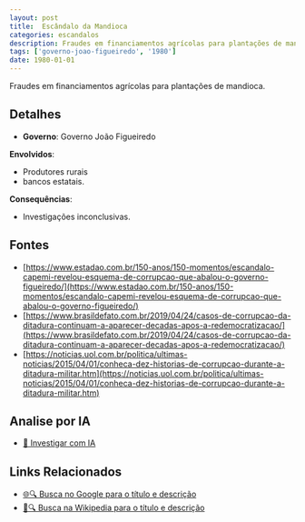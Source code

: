 ```yaml
---
layout: post
title:  Escândalo da Mandioca
categories: escandalos
description: Fraudes em financiamentos agrícolas para plantações de mandioca.
tags: ['governo-joao-figueiredo', '1980']
date: 1980-01-01
---
```


Fraudes em financiamentos agrícolas para plantações de mandioca.

## Detalhes
- **Governo**: Governo João Figueiredo

**Envolvidos**:
- Produtores rurais
- bancos estatais.


**Consequências**:
- Investigações inconclusivas.


## Fontes
- [https://www.estadao.com.br/150-anos/150-momentos/escandalo-capemi-revelou-esquema-de-corrupcao-que-abalou-o-governo-figueiredo/](https://www.estadao.com.br/150-anos/150-momentos/escandalo-capemi-revelou-esquema-de-corrupcao-que-abalou-o-governo-figueiredo/)
- [https://www.brasildefato.com.br/2019/04/24/casos-de-corrupcao-da-ditadura-continuam-a-aparecer-decadas-apos-a-redemocratizacao/](https://www.brasildefato.com.br/2019/04/24/casos-de-corrupcao-da-ditadura-continuam-a-aparecer-decadas-apos-a-redemocratizacao/)
- [https://noticias.uol.com.br/politica/ultimas-noticias/2015/04/01/conheca-dez-historias-de-corrupcao-durante-a-ditadura-militar.htm](https://noticias.uol.com.br/politica/ultimas-noticias/2015/04/01/conheca-dez-historias-de-corrupcao-durante-a-ditadura-militar.htm)


## Analise por IA
- [🤖 Investigar com IA](https://www.perplexity.ai/search?q=Esc%C3%A2ndalo%20da%20Mandioca%20Fraudes%20em%20financiamentos%20agr%C3%ADcolas%20para%20planta%C3%A7%C3%B5es%20de%20mandioca.%20Governo%20Jo%C3%A3o%20Figueiredo)

## Links Relacionados
- [🌐🔍 Busca no Google para o título e descrição](https://www.google.com/search?q=Esc%C3%A2ndalo%20da%20Mandioca%20Fraudes%20em%20financiamentos%20agr%C3%ADcolas%20para%20planta%C3%A7%C3%B5es%20de%20mandioca.%20Governo%20Jo%C3%A3o%20Figueiredo)
- [📖🔍 Busca na Wikipedia para o título e descrição](https://pt.wikipedia.org/w/index.php?search=Esc%C3%A2ndalo%20da%20Mandioca%20Fraudes%20em%20financiamentos%20agr%C3%ADcolas%20para%20planta%C3%A7%C3%B5es%20de%20mandioca.%20Governo%20Jo%C3%A3o%20Figueiredo)

